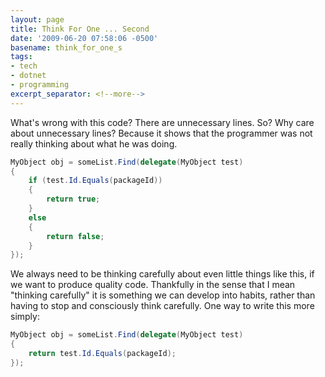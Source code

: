 ```yaml
---
layout: page
title: Think For One ... Second
date: '2009-06-20 07:58:06 -0500'
basename: think_for_one_s
tags:
- tech
- dotnet
- programming
excerpt_separator: <!--more-->
---
```


What's wrong with this code? There are unnecessary lines. So? Why care about
unnecessary lines? Because it shows that the programmer was not really thinking
about what he was doing.

```csharp
MyObject obj = someList.Find(delegate(MyObject test)
{
    if (test.Id.Equals(packageId))
    {
        return true;
    }
    else
    {
        return false;
    }
});
```

<!--more-->

We always need to be thinking carefully about even little things like this, if
we want to produce quality code. Thankfully in the sense that I mean "thinking
carefully" it is something we can develop into habits, rather than having to
stop and consciously think carefully. One way to write this more simply:

```csharp
MyObject obj = someList.Find(delegate(MyObject test)
{
    return test.Id.Equals(packageId);
});
```
